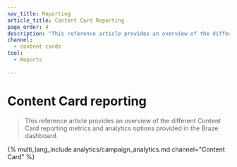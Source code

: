 ```yaml
---
nav_title: Reporting
article_title: Content Card Reporting
page_order: 4
description: "This reference article provides an overview of the different Content Card reporting metrics and analytics options provided in the Braze dashboard."
channel:
  - content cards
tool:
  - Reports
  
---
```


# Content Card reporting

> This reference article provides an overview of the different Content Card reporting metrics and analytics options provided in the Braze dashboard.

{% multi_lang_include analytics/campaign_analytics.md channel="Content Card" %}
